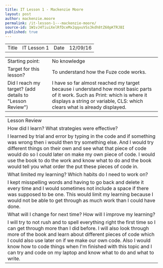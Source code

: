 ```yaml
---
title: IT Lesson 1 - Mackenzie Moore
layout: post
author: mackenzie.moore
permalink: /it-lesson-1---mackenzie-moore/
source-id: 1W1vJ4TiuiXelRfDceMx2qqxuVSs3kdh8tZ60pKTRJBI
published: true
---
```

<table>
  <tr>
    <td>Title</td>
    <td>IT Lesson 1</td>
    <td>Date</td>
    <td>12/09/16</td>
  </tr>
</table>


<table>
  <tr>
    <td>Starting point:</td>
    <td>No knowledge    </td>
  </tr>
  <tr>
    <td>Target for this lesson?</td>
    <td>To understand how the Fuze code works.</td>
  </tr>
  <tr>
    <td>Did I reach my target? 
(add details to "Lesson Review")</td>
    <td>I have so far almost reached my target because i understand how most basic parts of it work. Such as Print: which is where it displays a string or variable, CLS: which clears what is already displayed.</td>
  </tr>
</table>


<table>
  <tr>
    <td>Lesson Review</td>
  </tr>
  <tr>
    <td>How did I learn? What strategies were effective? </td>
  </tr>
  <tr>
    <td>I learned by trial and error by typing in the code and if something was wrong then i would then try something else. And I would try different things on their own and see what that piece of code would do so I could later on make my own piece of code. I would use the book to do the work and know what to do and the book would tell you what order the put these pieces of code in.</td>
  </tr>
  <tr>
    <td>What limited my learning? Which habits do I need to work on? </td>
  </tr>
  <tr>
    <td>I kept misspelling words and having to go back and delete it every time and I would sometimes not include a space if there was supposed to be one. This would limit my learning because I would not be able to get through as much work than I could have done.</td>
  </tr>
  <tr>
    <td>What will I change for next time? How will I improve my learning?</td>
  </tr>
  <tr>
    <td>I will try to not rush and to spell everything right the first time so I can get through more than I did before. I will also look through more of the book and learn about different pieces of code which I could also use later on if we make our own code. Also I would know how to code things when I'm finished with this topic and I can try and code on my laptop and know what to do and what to write.</td>
  </tr>
</table>


